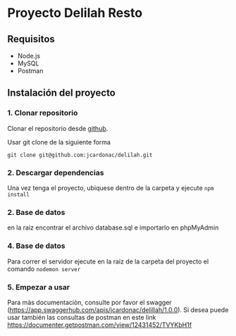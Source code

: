 # Proyecto Delilah Resto

## Requisitos

- Node.js
- MySQL
- Postman 


## Instalación del proyecto

### 1. Clonar repositorio

Clonar el repositorio desde [github](https://github.com/jcardonac/delilah).

Usar git clone de la siguiente forma

`git clone git@github.com:jcardonac/delilah.git`

### 2. Descargar dependencias

Una vez tenga el proyecto, ubiquese dentro de la carpeta y ejecute 
`npm install`

### 2. Base de datos

en la raiz encontrar el archivo database.sql e importarlo en phpMyAdmin

### 4. Base de datos

Para correr el servidor ejecute en la raiz de la carpeta del proyecto el comando
`nodemon server`

### 5. Empezar a usar

Para màs documentaciòn, consulte por favor el swagger (https://app.swaggerhub.com/apis/jcardonac/delillah/1.0.0).
Si desea puede usar también las consultas de postman en este link https://documenter.getpostman.com/view/12431452/TVYKbH1f

